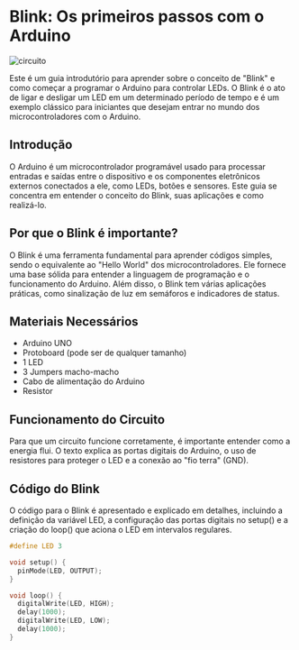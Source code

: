 
# Blink: Os primeiros passos com o Arduino
![circuito](https://github.com/matzsis/Arduino/assets/148489229/4ce3f7fd-e92d-4457-9e27-f1451783db9d)

Este é um guia introdutório para aprender sobre o conceito de "Blink" e como começar a programar o Arduino para controlar LEDs. O Blink é o ato de ligar e desligar um LED em um determinado período de tempo e é um exemplo clássico para iniciantes que desejam entrar no mundo dos microcontroladores com o Arduino.

## Introdução

O Arduino é um microcontrolador programável usado para processar entradas e saídas entre o dispositivo e os componentes eletrônicos externos conectados a ele, como LEDs, botões e sensores. Este guia se concentra em entender o conceito do Blink, suas aplicações e como realizá-lo.

## Por que o Blink é importante?

O Blink é uma ferramenta fundamental para aprender códigos simples, sendo o equivalente ao "Hello World" dos microcontroladores. Ele fornece uma base sólida para entender a linguagem de programação e o funcionamento do Arduino. Além disso, o Blink tem várias aplicações práticas, como sinalização de luz em semáforos e indicadores de status.

## Materiais Necessários

- Arduino UNO
- Protoboard (pode ser de qualquer tamanho)
- 1 LED
- 3 Jumpers macho-macho
- Cabo de alimentação do Arduino
- Resistor

## Funcionamento do Circuito

Para que um circuito funcione corretamente, é importante entender como a energia flui. O texto explica as portas digitais do Arduino, o uso de resistores para proteger o LED e a conexão ao "fio terra" (GND).

## Código do Blink

O código para o Blink é apresentado e explicado em detalhes, incluindo a definição da variável LED, a configuração das portas digitais no setup() e a criação do loop() que aciona o LED em intervalos regulares.

```cpp
#define LED 3

void setup() {
  pinMode(LED, OUTPUT);
}

void loop() {
  digitalWrite(LED, HIGH);
  delay(1000);
  digitalWrite(LED, LOW);
  delay(1000);
}

